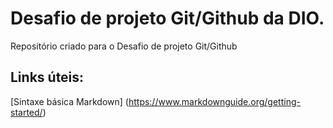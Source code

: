# Desafio de projeto Git/Github da DIO.
Repositório criado para o Desafio de projeto Git/Github

## Links úteis:
[Sintaxe básica Markdown] (https://www.markdownguide.org/getting-started/)
